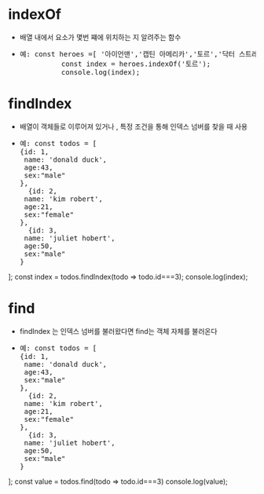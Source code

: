 # indexOf

- 배열 내에서 요소가 몇번 쨰에 위치하는 지 알려주는 함수

- <pre>예: const heroes =[ '아이언맨','캡틴 아메리카','토르','닥터 스트레인지'];
            const index = heroes.indexOf('토르');
            console.log(index);</pre>

# findIndex

- 배열이 객체들로 이루어져 있거나 , 특정 조건을 통해 인덱스 넘버를 찾을 때 사용

- <pre>예: const todos = [
  {id: 1,
   name: 'donald duck',
   age:43,
   sex:"male"
  },
    {id: 2,
   name: 'kim robert',
   age:21,
   sex:"female"
  },
    {id: 3,
   name: 'juliet hobert',
   age:50,
   sex:"male"
  }
];
const index = todos.findIndex(todo => todo.id===3);
console.log(index);</pre>


# find

- findIndex 는 인덱스 넘버를 불러왔다면 find는 객체 자체를 불러온다

- <pre>예: const todos = [
  {id: 1,
   name: 'donald duck',
   age:43,
   sex:"male"
  },
    {id: 2,
   name: 'kim robert',
   age:21,
   sex:"female"
  },
    {id: 3,
   name: 'juliet hobert',
   age:50,
   sex:"male"
  }
];
const value = todos.find(todo => todo.id===3)
console.log(value); </pre>

